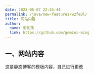 ```yaml
---
date: 2023-05-07 22:55:44
permalink: /java/new-features/w2feDl/
title: 网站内容
author: 
  name: 泪伤荡
  link: https://github.com/gemini-ming
---
```

## 一、网站内容

这是静态博客的模板内容，自己进行更改
